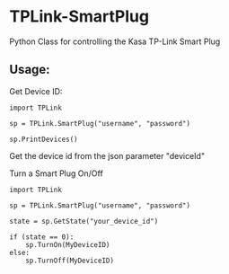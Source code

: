 # TPLink-SmartPlug
Python Class for controlling the Kasa TP-Link Smart Plug


## Usage:

Get Device ID:

```
import TPLink

sp = TPLink.SmartPlug("username", "password")

sp.PrintDevices()
```

Get the device id from the json parameter "deviceId"


Turn a Smart Plug On/Off

```
import TPLink

sp = TPLink.SmartPlug("username", "password")

state = sp.GetState("your_device_id")

if (state == 0):
    sp.TurnOn(MyDeviceID)
else:
    sp.TurnOff(MyDeviceID)
```
